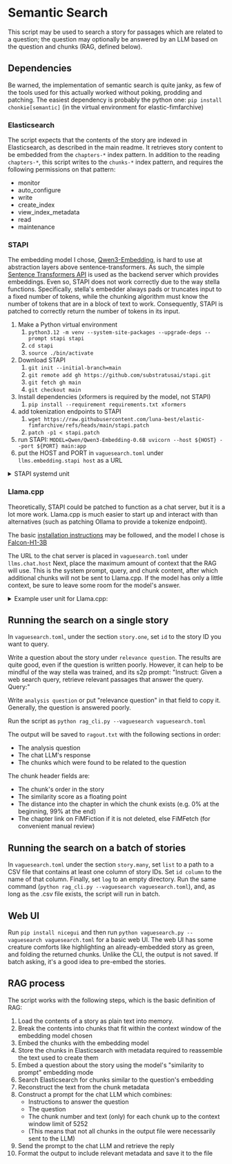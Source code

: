 # Semantic Search

This script may be used to search a story for passages which are related to a question; the question may 
optionally be answered by an LLM based on the question and chunks (RAG, defined below). 

## Dependencies

Be warned, the implementation of semantic search is quite janky, as few of the tools used for this actually worked
without poking, prodding and patching.  The easiest dependency is probably the python one: 
`pip install chonkie[semantic]` (in the virtual environment for elastic-fimfarchive)

### Elasticsearch

The script expects that the contents of the story are indexed in Elasticsearch, as described in the main readme.
It retrieves story content to be embedded from the `chapters-*` index pattern.  In addition to the reading `chapters-*`,
this script writes to the `chunks-*` index pattern, and requires the following permissions on that pattern:
* monitor
* auto_configure
* write
* create_index
* view_index_metadata
* read
* maintenance

### STAPI

The embedding model I chose, [Qwen3-Embedding](https://huggingface.co/Qwen/Qwen3-Embedding-0.6B), is hard to use at 
abstraction layers above sentence-transformers. As such, the simple 
[Sentence Transformers API](https://github.com/substratusai/stapi) is used as the backend server which provides
embeddings.  Even so, STAPI does not work correctly due to the way stella functions. Specifically, stella's embedder
always pads or truncates input to a fixed number of tokens, while the chunking algorithm must know the number of tokens
that are in a block of text to work.  Consequently, STAPI is patched to correctly return the number of tokens 
in its input.

1. Make a Python virtual environment
   1. `python3.12 -m venv --system-site-packages --upgrade-deps --prompt stapi stapi`
   2. `cd stapi`
   3. `source ./bin/activate`
2. Download STAPI
   1. `git init --initial-branch=main`
   2. `git remote add gh https://github.com/substratusai/stapi.git`
   3. `git fetch gh main`
   4. `git checkout main`
3. Install dependencies (xformers is required by the model, not STAPI)
   1. `pip install --requirement requirements.txt xformers` 
4. add tokenization endpoints to STAPI
   1. `wget https://raw.githubusercontent.com/luna-best/elastic-fimfarchive/refs/heads/main/stapi.patch`
   2. `patch -p1 < stapi.patch`
5. run STAPI: `MODEL=Qwen/Qwen3-Embedding-0.6B uvicorn --host ${HOST} --port ${PORT} main:app`
6. put the HOST and PORT in `vaguesearch.toml` under `llms.embedding.stapi host` as a URL

<details>
<summary>STAPI systemd unit</summary>

`systemctl --user edit --full --force stapi.service`
```text
[Unit]
Description=stapi

[Service]
Type=simple
ExecStart=/.../stapi/bin/uvicorn --host ... --port ... main:app
WorkingDirectory=/.../stapi
Environment="MODEL=Qwen/Qwen3-Embedding-0.6B"
```
</details>

### Llama.cpp
Theoretically, STAPI could be patched to function as a chat server, but it is a lot more work.  Llama.cpp is much 
easier to start up and interact with than alternatives (such as patching Ollama to provide a tokenize endpoint).

The basic [installation instructions](https://github.com/ggml-org/llama.cpp?tab=readme-ov-file#quick-start) may be 
followed, and the model I chose is [Falcon-H1-3B](https://huggingface.co/tiiuae/Falcon-H1-3B-Instruct-GGUF)

The URL to the chat server is placed in `vaguesearch.toml` under `llms.chat.host`
Next, place the maximum amount of context that the RAG will use. This is the system prompt, query, and chunk content,
after which additional chunks will not be sent to Llama.cpp. If the model has only a little context, be sure to leave 
some room for the model's answer.

<details>
<summary>Example user unit for Llama.cpp:</summary>

```text
[Unit]
Description=LLama.cpp server

[Service]
Type=simple
ExecStart=/.../llama.cpp/build/bin/llama-server
WorkingDirectory=/.../llama.cpp
Environment="LLAMA_ARG_HF_REPO=tiiuae/Falcon-H1-3B-Instruct-GGUF"
Environment="LLAMA_ARG_HOST=..."
Environment="LLAMA_ARG_PORT=..."
```

</details>

## Running the search on a single story

In `vaguesearch.toml`, under the section `story.one`, set `id` to the story ID you want to query.

Write a question about the story under `relevance question`. The results are quite good, even if the question
is written poorly. However, it can help to be mindful of the way stella was trained, and its s2p prompt: 
"Instruct: Given a web search query, retrieve relevant passages that answer the query. Query:"

Write `analysis question` or put "relevance question" in that field to copy it.  Generally, the question is 
answered poorly.

Run the script as `python rag_cli.py --vaguesearch vaguesearch.toml`

The output will be saved to `ragout.txt` with the following sections in order:
* The analysis question
* The chat LLM's response
* The chunks which were found to be related to the question

The chunk header fields are:
* The chunk's order in the story
* The similarity score as a floating point
* The distance into the chapter in which the chunk exists (e.g. 0% at the beginning, 99% at the end)
* The chapter link on FiMFiction if it is not deleted, else FiMFetch (for convenient manual review)

## Running the search on a batch of stories

In `vaguesearch.toml` under the section `story.many`, set `list` to a path to a CSV file that contains at least 
one column of story IDs.  Set `id column` to the name of that column. Finally, set `log` to an empty directory.
Run the same command (`python rag_cli.py --vaguesearch vaguesearch.toml`), and, as long as the .csv file exists, 
the script will run in batch.

## Web UI

Run `pip install nicegui` and then run `python vaguesearch.py --vaguesearch vaguesearch.toml` for a basic web UI.
The web UI has some creature comforts like highlighting an already-embedded story as green, and folding the
returned chunks.  Unlike the CLI, the output is not saved. If batch asking, it's a good idea to pre-embed the stories.

## RAG process

The script works with the following steps, which is the basic definition of RAG:
1. Load the contents of a story as plain text into memory.
2. Break the contents into chunks that fit within the context window of the embedding model chosen
3. Embed the chunks with the embedding model
4. Store the chunks in Elasticsearch with metadata required to reassemble the text used to create them
5. Embed a question about the story using the model's "similarity to prompt" embedding mode
6. Search Elasticsearch for chunks similar to the question's embedding
7. Reconstruct the text from the chunk metadata
8. Construct a prompt for the chat LLM which combines:
   * Instructions to answer the question
   * The question
   * The chunk number and text (only) for each chunk up to the context window limit of 5252
   * (This means that not all chunks in the output file were necessarily sent to the LLM)
9. Send the prompt to the chat LLM and retrieve the reply
10. Format the output to include relevant metadata and save it to the file